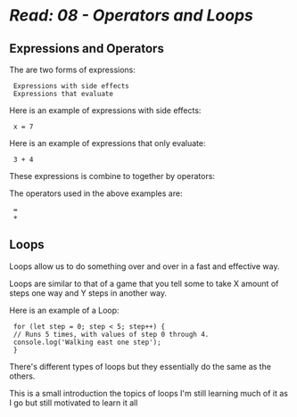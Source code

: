 # *Read: 08 - Operators and Loops*

## Expressions and Operators

The are two forms of expressions:

     Expressions with side effects
     Expressions that evaluate

Here is an example of expressions with side effects:

     x = 7

Here is an example of expressions that only evaluate:

     3 + 4

These expressions is combine to together by operators:

The operators used in the above examples are:
    
     =
     +


## Loops

Loops allow us to do something over and over in a fast and effective way.

Loops are similar to that of a game that you tell some to take X amount of steps one way and Y steps in another way.

Here is an example of a Loop:

     for (let step = 0; step < 5; step++) {
     // Runs 5 times, with values of step 0 through 4.
     console.log('Walking east one step');
     }

There's different types of loops but they essentially do the same as the others. 

This is a small introduction the topics of loops I'm still learning much of it as I go but still motivated to learn it all

